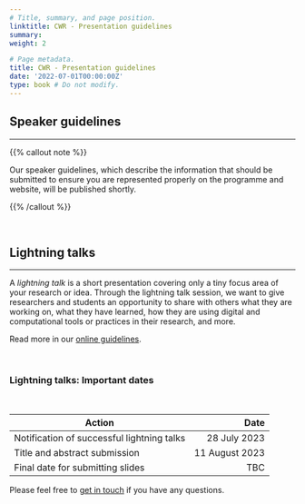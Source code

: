 ```yaml
---
# Title, summary, and page position.
linktitle: CWR - Presentation guidelines
summary: 
weight: 2

# Page metadata.
title: CWR - Presentation guidelines
date: '2022-07-01T00:00:00Z'
type: book # Do not modify.
---
```



## Speaker guidelines
---

{{% callout note %}}

Our speaker guidelines, which describe the information that should be submitted to ensure you are represented properly on the programme and website, will be published shortly.

{{% /callout %}}


</br>


## Lightning talks
---

A _lightning talk_ is a short presentation covering only a tiny focus area of your research or idea. Through the lightning talk session, we want to give researchers and students an opportunity to share with others what they are working on, what they have learned, how they are using digital and computational tools or practices in their research, and more.

Read more in our [online guidelines](https://docs.google.com/document/d/1JiU23Mj2fW1LXeA0M0x827PHwA9TmP9iCmmXKsKTyrY/edit?usp=sharing).

<br>

<!--

### Lightning talk sessions @ DH-IGNITE WC


<iframe src="https://docs.google.com/spreadsheets/d/e/2PACX-1vS1WKU7LlZSqskO5OqrNjl4i_RnIjqgMDDRewuRcGOJwH8qBWfGj20SRgwhSmWZWNDiCcqMt75ZqRQ8/pubhtml?widget=true&amp;headers=false" width="800px" height="600px"></iframe>

-->

### Lightning talks: Important dates

<br>

| Action             | Date                |
|--------------------|---------------------:|
|Notification of successful lightning talks| 28 July 2023|
|Title and abstract submission|11 August 2023|
|Final date for submitting slides |TBC|


Please feel free to [get in touch](../../../#contact) if you have any questions. 